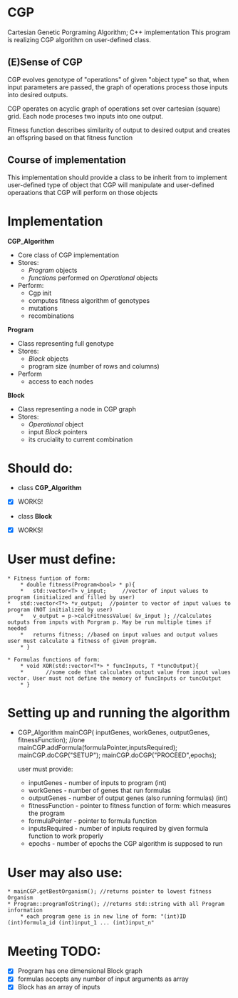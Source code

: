 # CGP
Cartesian Genetic Porgraming Algorithm; C++ implementation
This program is realizing CGP algorithm on user-defined class.

## \(E)Sense of CGP
CGP evolves genotype of "operations" of given "object type" so that,
when input parameters are passed, the graph of operations process those
inputs into desired outputs.

CGP operates on acyclic graph of operations set over cartesian (square) grid.
Each node proceses two inputs into one output.

Fitness function describes similarity of output to desired output and creates
an offspring based on that fitness function

## Course of implementation
This implementation should provide a class to be inherit from to implement
user-defined type of object that CGP will manipulate and user-defined
operaations that CGP will perform on those objects

# Implementation
__**CGP_Algorithm**__
* Core class of CGP implementation
* Stores:
	* *Program* objects
	* *functions* performed on *Operational* objects
* Perform:
	* Cgp init
	* computes fitness algorithm of genotypes
	* mutations
	* recombinations

__**Program**__
* Class representing full genotype
* Stores:
	* *Block* objects
	* program size (number of rows and columns)
* Perform
	* access to each nodes


__**Block**__
* Class representing a node in CGP graph
* Stores:
	* *Operational* object
	* input *Block* pointers
	* its cruciality to current combination


# Should do:

* class **CGP_Algorithm**
- [x] WORKS!

* class **Block**
- [x] WORKS!
# User must define:
	* Fitness funtion of form:
		* double fitness(Program<bool> * p){
		* 	std::vector<T> v_input;		//vector of input values to program (initialized and filled by user)
    * 	std::vector<T*> *v_output;	//pointer to vector of input values to program (NOT initialized by user)
		* 	v_output = p->calcFitnessValue( &v_input );	//calculates outputs from inputs with Porgram p. May be run multiple times if needed
		* 	returns fitness; //based on input values and output values user must calculate a fitness of given program.
		* }

	* Formulas functions of form:
		* void XOR(std::vector<T*> * funcInputs, T *tuncOutput){
		*		//some code that calculates output value from input values vector. User must not define the memory of funcInputs or tuncOutput
		* }

# Setting up and running the algorithm
- CGP_Algorithm<bool> mainCGP( inputGenes, workGenes, outputGenes, fitnessFunction);	//one
	mainCGP.addFormula(formulaPointer,inputsRequired);
	mainCGP.doCGP("SETUP");
	mainCGP.doCGP("PROCEED",epochs);

	user must provide:
	* inputGenes - number of inputs to program (int)
	* workGenes - number of genes that run formulas
	* outputGenes - number of output genes (also running formulas) (int)
	* fitnessFunction - pointer to fitness function of form:  which measures the program
	*	formulaPointer - pointer to formula function
	* inputsRequired - number of inpiuts required by given formula function to work properly
	* epochs - number of epochs the CGP algorithm is supposed to run

# User may also use:
	* mainCGP.getBestOrganism(); //returns pointer to lowest fitness Organism
	* Program::programToString(); //returns std::string with all Program information
		* each program gene is in new line of form: "(int)ID (int)formula_id (int)input_1 ... (int)input_n"

# Meeting TODO:
- [x] Program has one dimensional Block graph
- [x] formulas accepts any number of input arguments as array
- [x] Block has an array of inputs
